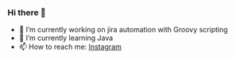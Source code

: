 ### Hi there 👋

- 🔭 I’m currently working on jira automation with Groovy scripting
- 🌱 I’m currently learning Java
- 📫 How to reach me: [Instagram](https://www.instagram.com/kibitkabananov/)
